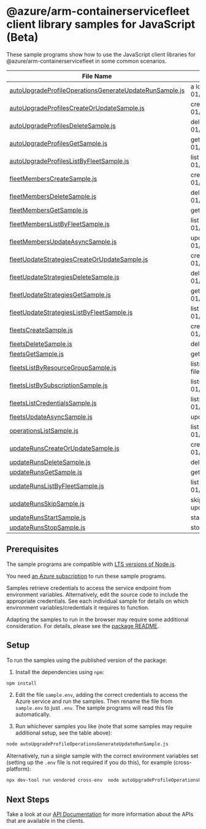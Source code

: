 # @azure/arm-containerservicefleet client library samples for JavaScript (Beta)

These sample programs show how to use the JavaScript client libraries for @azure/arm-containerservicefleet in some common scenarios.

| **File Name**                                                                                                 | **Description**                                                                                                                          |
| ------------------------------------------------------------------------------------------------------------- | ---------------------------------------------------------------------------------------------------------------------------------------- |
| [autoUpgradeProfileOperationsGenerateUpdateRunSample.js][autoupgradeprofileoperationsgenerateupdaterunsample] | a long-running resource action. x-ms-original-file: 2025-03-01/AutoUpgradeProfileOperations_GenerateUpdateRun_MaximumSet_Gen.json        |
| [autoUpgradeProfilesCreateOrUpdateSample.js][autoupgradeprofilescreateorupdatesample]                         | create a AutoUpgradeProfile x-ms-original-file: 2025-03-01/AutoUpgradeProfiles_CreateOrUpdate.json                                       |
| [autoUpgradeProfilesDeleteSample.js][autoupgradeprofilesdeletesample]                                         | delete a AutoUpgradeProfile x-ms-original-file: 2025-03-01/AutoUpgradeProfiles_Delete.json                                               |
| [autoUpgradeProfilesGetSample.js][autoupgradeprofilesgetsample]                                               | get a AutoUpgradeProfile x-ms-original-file: 2025-03-01/AutoUpgradeProfiles_Get.json                                                     |
| [autoUpgradeProfilesListByFleetSample.js][autoupgradeprofileslistbyfleetsample]                               | list AutoUpgradeProfile resources by Fleet x-ms-original-file: 2025-03-01/AutoUpgradeProfiles_ListByFleet.json                           |
| [fleetMembersCreateSample.js][fleetmemberscreatesample]                                                       | create a FleetMember x-ms-original-file: 2025-03-01/FleetMembers_Create.json                                                             |
| [fleetMembersDeleteSample.js][fleetmembersdeletesample]                                                       | delete a FleetMember x-ms-original-file: 2025-03-01/FleetMembers_Delete.json                                                             |
| [fleetMembersGetSample.js][fleetmembersgetsample]                                                             | get a FleetMember x-ms-original-file: 2025-03-01/FleetMembers_Get.json                                                                   |
| [fleetMembersListByFleetSample.js][fleetmemberslistbyfleetsample]                                             | list FleetMember resources by Fleet x-ms-original-file: 2025-03-01/FleetMembers_ListByFleet.json                                         |
| [fleetMembersUpdateAsyncSample.js][fleetmembersupdateasyncsample]                                             | update a FleetMember x-ms-original-file: 2025-03-01/FleetMembers_Update.json                                                             |
| [fleetUpdateStrategiesCreateOrUpdateSample.js][fleetupdatestrategiescreateorupdatesample]                     | create a FleetUpdateStrategy x-ms-original-file: 2025-03-01/FleetUpdateStrategies_CreateOrUpdate_MaximumSet_Gen.json                     |
| [fleetUpdateStrategiesDeleteSample.js][fleetupdatestrategiesdeletesample]                                     | delete a FleetUpdateStrategy x-ms-original-file: 2025-03-01/FleetUpdateStrategies_Delete_MaximumSet_Gen.json                             |
| [fleetUpdateStrategiesGetSample.js][fleetupdatestrategiesgetsample]                                           | get a FleetUpdateStrategy x-ms-original-file: 2025-03-01/FleetUpdateStrategies_Get_MaximumSet_Gen.json                                   |
| [fleetUpdateStrategiesListByFleetSample.js][fleetupdatestrategieslistbyfleetsample]                           | list FleetUpdateStrategy resources by Fleet x-ms-original-file: 2025-03-01/FleetUpdateStrategies_ListByFleet_MaximumSet_Gen.json         |
| [fleetsCreateSample.js][fleetscreatesample]                                                                   | creates or updates a Fleet. x-ms-original-file: 2025-03-01/Fleets_CreateOrUpdate.json                                                    |
| [fleetsDeleteSample.js][fleetsdeletesample]                                                                   | delete a Fleet x-ms-original-file: 2025-03-01/Fleets_Delete.json                                                                         |
| [fleetsGetSample.js][fleetsgetsample]                                                                         | gets a Fleet. x-ms-original-file: 2025-03-01/Fleets_Get.json                                                                             |
| [fleetsListByResourceGroupSample.js][fleetslistbyresourcegroupsample]                                         | lists fleets in the specified subscription and resource group. x-ms-original-file: 2025-03-01/Fleets_ListByResourceGroup.json            |
| [fleetsListBySubscriptionSample.js][fleetslistbysubscriptionsample]                                           | lists fleets in the specified subscription. x-ms-original-file: 2025-03-01/Fleets_ListBySub.json                                         |
| [fleetsListCredentialsSample.js][fleetslistcredentialssample]                                                 | lists the user credentials of a Fleet. x-ms-original-file: 2025-03-01/Fleets_ListCredentialsResult.json                                  |
| [fleetsUpdateAsyncSample.js][fleetsupdateasyncsample]                                                         | update a Fleet x-ms-original-file: 2025-03-01/Fleets_PatchTags.json                                                                      |
| [operationsListSample.js][operationslistsample]                                                               | list the operations for the provider x-ms-original-file: 2025-03-01/Operations_List.json                                                 |
| [updateRunsCreateOrUpdateSample.js][updaterunscreateorupdatesample]                                           | create a UpdateRun x-ms-original-file: 2025-03-01/UpdateRuns_CreateOrUpdate.json                                                         |
| [updateRunsDeleteSample.js][updaterunsdeletesample]                                                           | delete a UpdateRun x-ms-original-file: 2025-03-01/UpdateRuns_Delete.json                                                                 |
| [updateRunsGetSample.js][updaterunsgetsample]                                                                 | get a UpdateRun x-ms-original-file: 2025-03-01/UpdateRuns_Get.json                                                                       |
| [updateRunsListByFleetSample.js][updaterunslistbyfleetsample]                                                 | list UpdateRun resources by Fleet x-ms-original-file: 2025-03-01/UpdateRuns_ListByFleet.json                                             |
| [updateRunsSkipSample.js][updaterunsskipsample]                                                               | skips one or a combination of member/group/stage/afterStageWait(s) of an update run. x-ms-original-file: 2025-03-01/UpdateRuns_Skip.json |
| [updateRunsStartSample.js][updaterunsstartsample]                                                             | starts an UpdateRun. x-ms-original-file: 2025-03-01/UpdateRuns_Start.json                                                                |
| [updateRunsStopSample.js][updaterunsstopsample]                                                               | stops an UpdateRun. x-ms-original-file: 2025-03-01/UpdateRuns_Stop.json                                                                  |

## Prerequisites

The sample programs are compatible with [LTS versions of Node.js](https://github.com/nodejs/release#release-schedule).

You need [an Azure subscription][freesub] to run these sample programs.

Samples retrieve credentials to access the service endpoint from environment variables. Alternatively, edit the source code to include the appropriate credentials. See each individual sample for details on which environment variables/credentials it requires to function.

Adapting the samples to run in the browser may require some additional consideration. For details, please see the [package README][package].

## Setup

To run the samples using the published version of the package:

1. Install the dependencies using `npm`:

```bash
npm install
```

2. Edit the file `sample.env`, adding the correct credentials to access the Azure service and run the samples. Then rename the file from `sample.env` to just `.env`. The sample programs will read this file automatically.

3. Run whichever samples you like (note that some samples may require additional setup, see the table above):

```bash
node autoUpgradeProfileOperationsGenerateUpdateRunSample.js
```

Alternatively, run a single sample with the correct environment variables set (setting up the `.env` file is not required if you do this), for example (cross-platform):

```bash
npx dev-tool run vendored cross-env  node autoUpgradeProfileOperationsGenerateUpdateRunSample.js
```

## Next Steps

Take a look at our [API Documentation][apiref] for more information about the APIs that are available in the clients.

[autoupgradeprofileoperationsgenerateupdaterunsample]: https://github.com/Azure/azure-sdk-for-js/blob/main/sdk/containerservice/arm-containerservicefleet/samples/v1-beta/javascript/autoUpgradeProfileOperationsGenerateUpdateRunSample.js
[autoupgradeprofilescreateorupdatesample]: https://github.com/Azure/azure-sdk-for-js/blob/main/sdk/containerservice/arm-containerservicefleet/samples/v1-beta/javascript/autoUpgradeProfilesCreateOrUpdateSample.js
[autoupgradeprofilesdeletesample]: https://github.com/Azure/azure-sdk-for-js/blob/main/sdk/containerservice/arm-containerservicefleet/samples/v1-beta/javascript/autoUpgradeProfilesDeleteSample.js
[autoupgradeprofilesgetsample]: https://github.com/Azure/azure-sdk-for-js/blob/main/sdk/containerservice/arm-containerservicefleet/samples/v1-beta/javascript/autoUpgradeProfilesGetSample.js
[autoupgradeprofileslistbyfleetsample]: https://github.com/Azure/azure-sdk-for-js/blob/main/sdk/containerservice/arm-containerservicefleet/samples/v1-beta/javascript/autoUpgradeProfilesListByFleetSample.js
[fleetmemberscreatesample]: https://github.com/Azure/azure-sdk-for-js/blob/main/sdk/containerservice/arm-containerservicefleet/samples/v1-beta/javascript/fleetMembersCreateSample.js
[fleetmembersdeletesample]: https://github.com/Azure/azure-sdk-for-js/blob/main/sdk/containerservice/arm-containerservicefleet/samples/v1-beta/javascript/fleetMembersDeleteSample.js
[fleetmembersgetsample]: https://github.com/Azure/azure-sdk-for-js/blob/main/sdk/containerservice/arm-containerservicefleet/samples/v1-beta/javascript/fleetMembersGetSample.js
[fleetmemberslistbyfleetsample]: https://github.com/Azure/azure-sdk-for-js/blob/main/sdk/containerservice/arm-containerservicefleet/samples/v1-beta/javascript/fleetMembersListByFleetSample.js
[fleetmembersupdateasyncsample]: https://github.com/Azure/azure-sdk-for-js/blob/main/sdk/containerservice/arm-containerservicefleet/samples/v1-beta/javascript/fleetMembersUpdateAsyncSample.js
[fleetupdatestrategiescreateorupdatesample]: https://github.com/Azure/azure-sdk-for-js/blob/main/sdk/containerservice/arm-containerservicefleet/samples/v1-beta/javascript/fleetUpdateStrategiesCreateOrUpdateSample.js
[fleetupdatestrategiesdeletesample]: https://github.com/Azure/azure-sdk-for-js/blob/main/sdk/containerservice/arm-containerservicefleet/samples/v1-beta/javascript/fleetUpdateStrategiesDeleteSample.js
[fleetupdatestrategiesgetsample]: https://github.com/Azure/azure-sdk-for-js/blob/main/sdk/containerservice/arm-containerservicefleet/samples/v1-beta/javascript/fleetUpdateStrategiesGetSample.js
[fleetupdatestrategieslistbyfleetsample]: https://github.com/Azure/azure-sdk-for-js/blob/main/sdk/containerservice/arm-containerservicefleet/samples/v1-beta/javascript/fleetUpdateStrategiesListByFleetSample.js
[fleetscreatesample]: https://github.com/Azure/azure-sdk-for-js/blob/main/sdk/containerservice/arm-containerservicefleet/samples/v1-beta/javascript/fleetsCreateSample.js
[fleetsdeletesample]: https://github.com/Azure/azure-sdk-for-js/blob/main/sdk/containerservice/arm-containerservicefleet/samples/v1-beta/javascript/fleetsDeleteSample.js
[fleetsgetsample]: https://github.com/Azure/azure-sdk-for-js/blob/main/sdk/containerservice/arm-containerservicefleet/samples/v1-beta/javascript/fleetsGetSample.js
[fleetslistbyresourcegroupsample]: https://github.com/Azure/azure-sdk-for-js/blob/main/sdk/containerservice/arm-containerservicefleet/samples/v1-beta/javascript/fleetsListByResourceGroupSample.js
[fleetslistbysubscriptionsample]: https://github.com/Azure/azure-sdk-for-js/blob/main/sdk/containerservice/arm-containerservicefleet/samples/v1-beta/javascript/fleetsListBySubscriptionSample.js
[fleetslistcredentialssample]: https://github.com/Azure/azure-sdk-for-js/blob/main/sdk/containerservice/arm-containerservicefleet/samples/v1-beta/javascript/fleetsListCredentialsSample.js
[fleetsupdateasyncsample]: https://github.com/Azure/azure-sdk-for-js/blob/main/sdk/containerservice/arm-containerservicefleet/samples/v1-beta/javascript/fleetsUpdateAsyncSample.js
[operationslistsample]: https://github.com/Azure/azure-sdk-for-js/blob/main/sdk/containerservice/arm-containerservicefleet/samples/v1-beta/javascript/operationsListSample.js
[updaterunscreateorupdatesample]: https://github.com/Azure/azure-sdk-for-js/blob/main/sdk/containerservice/arm-containerservicefleet/samples/v1-beta/javascript/updateRunsCreateOrUpdateSample.js
[updaterunsdeletesample]: https://github.com/Azure/azure-sdk-for-js/blob/main/sdk/containerservice/arm-containerservicefleet/samples/v1-beta/javascript/updateRunsDeleteSample.js
[updaterunsgetsample]: https://github.com/Azure/azure-sdk-for-js/blob/main/sdk/containerservice/arm-containerservicefleet/samples/v1-beta/javascript/updateRunsGetSample.js
[updaterunslistbyfleetsample]: https://github.com/Azure/azure-sdk-for-js/blob/main/sdk/containerservice/arm-containerservicefleet/samples/v1-beta/javascript/updateRunsListByFleetSample.js
[updaterunsskipsample]: https://github.com/Azure/azure-sdk-for-js/blob/main/sdk/containerservice/arm-containerservicefleet/samples/v1-beta/javascript/updateRunsSkipSample.js
[updaterunsstartsample]: https://github.com/Azure/azure-sdk-for-js/blob/main/sdk/containerservice/arm-containerservicefleet/samples/v1-beta/javascript/updateRunsStartSample.js
[updaterunsstopsample]: https://github.com/Azure/azure-sdk-for-js/blob/main/sdk/containerservice/arm-containerservicefleet/samples/v1-beta/javascript/updateRunsStopSample.js
[apiref]: https://learn.microsoft.com/javascript/api/@azure/arm-containerservicefleet?view=azure-node-preview
[freesub]: https://azure.microsoft.com/free/
[package]: https://github.com/Azure/azure-sdk-for-js/tree/main/sdk/containerservice/arm-containerservicefleet/README.md
